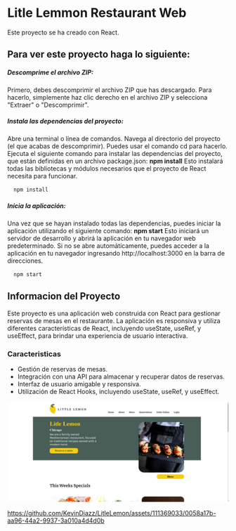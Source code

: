 # Litle Lemmon Restaurant Web

  Este proyecto se ha creado con React.

## Para ver este proyecto haga lo siguiente:
   ##### Descomprime el archivo ZIP:
 Primero, debes descomprimir el archivo ZIP que has descargado. Para hacerlo, simplemente haz clic derecho en el archivo ZIP y selecciona "Extraer" o "Descomprimir".
##### Instala las dependencias del proyecto:
Abre una terminal o línea de comandos.
Navega al directorio del proyecto (el que acabas de descomprimir). Puedes usar el comando cd para hacerlo.
Ejecuta el siguiente comando para instalar las dependencias del proyecto, que están definidas en un archivo package.json:
**npm install**
Esto instalará todas las bibliotecas y módulos necesarios que el proyecto de React necesita para funcionar.
```bash
  npm install
```
 ##### Inicia la aplicación:
Una vez que se hayan instalado todas las dependencias, puedes iniciar la aplicación utilizando el siguiente comando:
**npm start**
Esto iniciará un servidor de desarrollo y abrirá la aplicación en tu navegador web predeterminado. Si no se abre automáticamente, puedes acceder a la aplicación en tu navegador ingresando http://localhost:3000 en la barra de direcciones.
```bash
  npm start
```
## Informacion del Proyecto
Este proyecto es una aplicación web construida con React para gestionar reservas de mesas en el restaurante. La aplicación es responsiva y utiliza diferentes características de React, incluyendo useState, useRef, y useEffect, para brindar una experiencia de usuario interactiva.
### Caracteristicas
- Gestión de reservas de mesas.
- Integración con una API para almacenar y recuperar datos de reservas.
- Interfaz de usuario amigable y responsiva.
- Utilización de React Hooks, incluyendo useState, useRef, y useEffect.

![App Screenshot](https://github.com/KevinDiazz/LitleLemon/blob/main/Captura%20de%20pantalla%202023-10-24%20182556.png)



https://github.com/KevinDiazz/LitleLemon/assets/111369033/0058a17b-aa96-44a2-9937-3a010a4d4d0b









